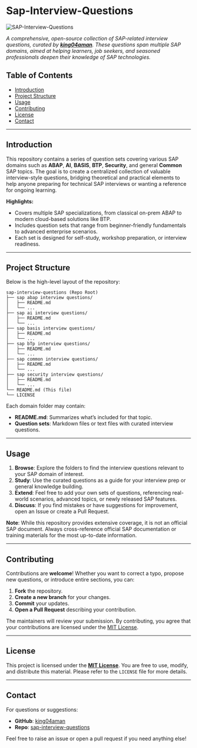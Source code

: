 # Sap-Interview-Questions


![SAP-Interview-Questions](https://socialify.git.ci/king04aman/automation-workflows/image?description=1&font=Jost&language=1&logo=https%3A%2F%2Fimages.weserv.nl%2F%3Furl%3Dhttps%3A%2F%2Favatars.githubusercontent.com%2Fu%2F62813940%3Fv%3D4%26h%3D250%26w%3D250%26fit%3Dcover%26mask%3Dcircle%26maxage%3D7d&name=1&owner=1&pattern=Floating%20Cogs&theme=Dark)


*A comprehensive, open-source collection of SAP-related interview questions, curated by **[king04aman](https://github.com/king04aman)**. These questions span multiple SAP domains, aimed at helping learners, job seekers, and seasoned professionals deepen their knowledge of SAP technologies.*

## Table of Contents

- [Introduction](#introduction)
- [Project Structure](#project-structure)
- [Usage](#usage)
- [Contributing](#contributing)
- [License](#license)
- [Contact](#contact)

---

## Introduction

This repository contains a series of question sets covering various SAP domains such as **ABAP**, **AI**, **BASIS**, **BTP**, **Security**, and general **Common** SAP topics. The goal is to create a centralized collection of valuable interview-style questions, bridging theoretical and practical elements to help anyone preparing for technical SAP interviews or wanting a reference for ongoing learning.

**Highlights:**
- Covers multiple SAP specializations, from classical on-prem ABAP to modern cloud-based solutions like BTP.
- Includes question sets that range from beginner-friendly fundamentals to advanced enterprise scenarios.
- Each set is designed for self-study, workshop preparation, or interview readiness.

---

## Project Structure

Below is the high-level layout of the repository:

```
sap-interview-questions (Repo Root)
├── sap abap interview questions/
│   ├── README.md 
│   └── ...
├── sap ai interview questions/
│   ├── README.md
│   └── ...
├── sap basis interview questions/
│   ├── README.md
│   └── ...
├── sap bTp interview questions/
│   ├── README.md
│   └── ...
├── sap common interview questions/
│   ├── README.md
│   └── ...
├── sap security interview questions/
│   ├── README.md
│   └── ...
└── README.md (This file)
└── LICENSE
```

Each domain folder may contain:
- **README.md**: Summarizes what’s included for that topic.
- **Question sets**: Markdown files or text files with curated interview questions.

---

## Usage

1. **Browse**: Explore the folders to find the interview questions relevant to your SAP domain of interest.
2. **Study**: Use the curated questions as a guide for your interview prep or general knowledge building.
3. **Extend**: Feel free to add your own sets of questions, referencing real-world scenarios, advanced topics, or newly released SAP features.
4. **Discuss**: If you find mistakes or have suggestions for improvement, open an Issue or create a Pull Request.

**Note**: While this repository provides extensive coverage, it is not an official SAP document. Always cross-reference official SAP documentation or training materials for the most up-to-date information.

---

## Contributing

Contributions are **welcome**! Whether you want to correct a typo, propose new questions, or introduce entire sections, you can:

1. **Fork** the repository.
2. **Create a new branch** for your changes.
3. **Commit** your updates.
4. **Open a Pull Request** describing your contribution.

The maintainers will review your submission. By contributing, you agree that your contributions are licensed under the [MIT License](#license).

---

## License

This project is licensed under the **[MIT License](LICENSE)**. You are free to use, modify, and distribute this material. Please refer to the `LICENSE` file for more details.

---

## Contact

For questions or suggestions:

- **GitHub**: [king04aman](https://github.com/king04aman)
- **Repo**: [sap-interview-questions](https://github.com/king04aman/sap-interview-questions)

Feel free to raise an issue or open a pull request if you need anything else!
